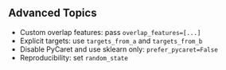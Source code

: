 ## Advanced Topics

- Custom overlap features: pass `overlap_features=[...]`
- Explicit targets: use `targets_from_a` and `targets_from_b`
- Disable PyCaret and use sklearn only: `prefer_pycaret=False`
- Reproducibility: set `random_state`

